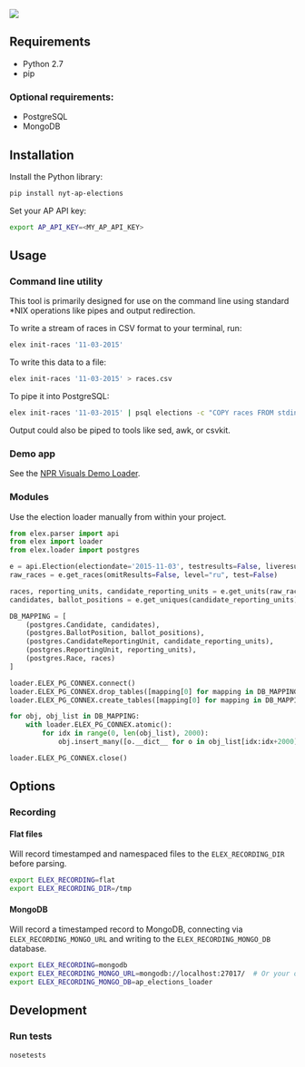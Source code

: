 ![](https://cloud.githubusercontent.com/assets/109988/10737959/635bfb56-7beb-11e5-9ee5-102eb1582718.png)

## Requirements

* Python 2.7
* pip

### Optional requirements:

* PostgreSQL
* MongoDB

## Installation

Install the Python library:

```bash
pip install nyt-ap-elections
```

Set your AP API key:

```bash
export AP_API_KEY=<MY_AP_API_KEY>
```

## Usage

### Command line utility

This tool is primarily designed for use on the command line using standard *NIX operations like pipes and output redirection.

To write a stream of races in CSV format to your terminal, run:

```bash
elex init-races '11-03-2015'
```

To write this data to a file:

```bash
elex init-races '11-03-2015' > races.csv
```

To pipe it into PostgreSQL:

```bash
elex init-races '11-03-2015' | psql elections -c "COPY races FROM stdin DELIMITER ',' CSV HEADER;"```
```

Output could also be piped to tools like sed, awk, or csvkit.


### Demo app

See the [NPR Visuals Demo Loader](https://github.com/nprapps/ap-election-loader).

### Modules
Use the election loader manually from within your project.

```python
from elex.parser import api
from elex import loader
from elex.loader import postgres

e = api.Election(electiondate='2015-11-03', testresults=False, liveresults=True, is_test=False)
raw_races = e.get_races(omitResults=False, level="ru", test=False)

races, reporting_units, candidate_reporting_units = e.get_units(raw_races)
candidates, ballot_positions = e.get_uniques(candidate_reporting_units)

DB_MAPPING = [
    (postgres.Candidate, candidates),
    (postgres.BallotPosition, ballot_positions),
    (postgres.CandidateReportingUnit, candidate_reporting_units),
    (postgres.ReportingUnit, reporting_units),
    (postgres.Race, races)
]

loader.ELEX_PG_CONNEX.connect()
loader.ELEX_PG_CONNEX.drop_tables([mapping[0] for mapping in DB_MAPPING], safe=True)
loader.ELEX_PG_CONNEX.create_tables([mapping[0] for mapping in DB_MAPPING], safe=True)

for obj, obj_list in DB_MAPPING:
    with loader.ELEX_PG_CONNEX.atomic():
        for idx in range(0, len(obj_list), 2000):
            obj.insert_many([o.__dict__ for o in obj_list[idx:idx+2000]]).execute()

loader.ELEX_PG_CONNEX.close()
```

## Options
### Recording
#### Flat files
Will record timestamped and namespaced files to the `ELEX_RECORDING_DIR` before parsing.

```bash
export ELEX_RECORDING=flat
export ELEX_RECORDING_DIR=/tmp
```

#### MongoDB
Will record a timestamped record to MongoDB, connecting via `ELEX_RECORDING_MONGO_URL` and writing to the `ELEX_RECORDING_MONGO_DB` database.

```bash
export ELEX_RECORDING=mongodb
export ELEX_RECORDING_MONGO_URL=mongodb://localhost:27017/  # Or your own connection string.
export ELEX_RECORDING_MONGO_DB=ap_elections_loader
```

## Development
### Run tests
```bash
nosetests
```
